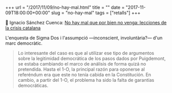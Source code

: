 +++
url = "/2017/11/09/no-hay-mal.html"
title = ""
date = "2017-11-09T18:00:00+00:00"
slug = "no-hay-mal"
tags = ["retalls"]
+++

📎 Ignacio Sánchez Cuenca: [No hay mal que por bien no venga: lecciones de la crisis catalana](http://ctxt.es/es/20171101/Firmas/15996/Catalunya-CTXT-Ignacio-Sanchez-Cuenca-lecciones-referendum-dialogo.htm)

L'enquesta de Sigma Dos i l'assumpció —inconscient, involuntària?— d'un marc democràtic.

> Lo interesante del caso es que al utilizar ese tipo de argumentos sobre la legitimidad democrática de los pasos dados por Puigdemont, se estaba cambiando el marco de análisis de forma quizá no pretendida. Hasta el 1-O, la principal razón para oponerse al referéndum era que este no tenía cabida en la Constitución. En cambio, a partir del 1-O, el problema ha sido la falta de garantías democráticas.
